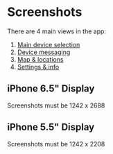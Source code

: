 # Screenshots

There are 4 main views in the app:
1. [Main device selection](main.png)
2. [Device messaging](device.png)
3. [Map & locations](map.png)
4. [Settings & info](settings.png)

## iPhone 6.5" Display

Screenshots must be 1242 x 2688

## iPhone 5.5" Display

Screenshots must be 1242 x 2208